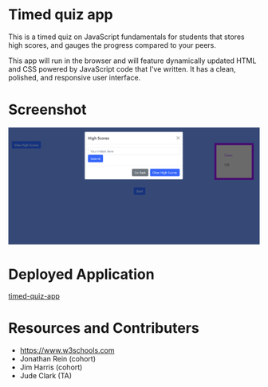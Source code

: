 # Timed quiz app

This is a timed quiz on JavaScript fundamentals for students that stores high scores, and gauges the progress compared to your peers.

This app will run in the browser and will feature dynamically updated HTML and CSS powered by JavaScript code that I've written.  It has a clean, polished, and responsive user interface.


# Screenshot
![](./assets/images/quiz.png)


# Deployed Application

[timed-quiz-app](https://ricapi96.github.io/timed-quiz-app/)

# Resources and Contributers

* https://www.w3schools.com
* Jonathan Rein (cohort)
* Jim Harris (cohort)
* Jude Clark (TA)
